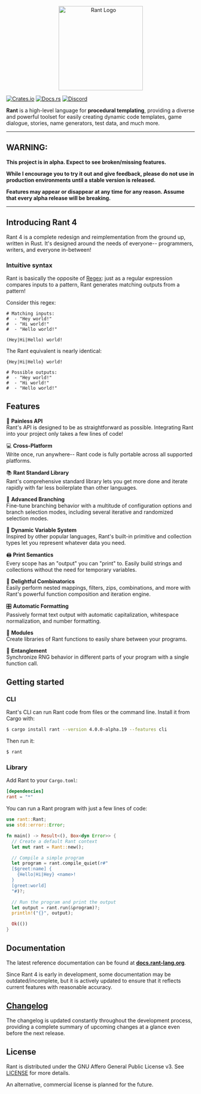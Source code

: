 <p align="center">
<img src="https://i.imgur.com/5IV9vwx.png" alt="Rant Logo" height="225px" width="225px"></img>
</p>

[![Crates.io](https://img.shields.io/crates/v/rant)](https://crates.io/crates/rant)
[![Docs.rs](https://docs.rs/rant/badge.svg)](https://docs.rs/rant)
[![Discord](https://img.shields.io/discord/332251452334669834?color=6C8BD5&label=discord&logo=discord&logoColor=%23fff)](https://discord.gg/U8Bj6gSshJ)



**Rant** is a high-level language for **procedural templating**, providing a diverse and powerful toolset for easily creating dynamic code templates, game dialogue, stories, name generators, test data, and much more.

***

## WARNING:

**This project is in alpha. Expect to see broken/missing features.**

**While I encourage you to try it out and give feedback, please do not use in production environments until a stable version is released.**

**Features may appear or disappear at any time for any reason. Assume that every alpha release will be breaking.**

***

## Introducing Rant 4

Rant 4 is a complete redesign and reimplementation from the ground up, written in Rust. 
It's designed around the needs of everyone-- programmers, writers, and everyone in-between!

### Intuitive syntax

Rant is basically the opposite of [Regex](https://en.wikipedia.org/wiki/Regular_expression): 
just as a regular expression compares inputs to a pattern, Rant generates matching outputs from a pattern!

Consider this regex:

```regex
# Matching inputs:
#  - "Hey world!"
#  - "Hi world!"
#  - "Hello world!"

(Hey|Hi|Hello) world!
```

The Rant equivalent is nearly identical:

```rant
{Hey|Hi|Hello} world!

# Possible outputs:
#  - "Hey world!"
#  - "Hi world!"
#  - "Hello world!"
```

## Features

🧰 **Painless API** <br/> Rant's API is designed to be as straightforward as possible. Integrating Rant into your project only takes a few lines of code!

💻 **Cross-Platform** <br/> Write once, run anywhere-- Rant code is fully portable across all supported platforms.

📚 **Rant Standard Library** <br/> Rant's comprehensive standard library lets you get more done and iterate rapidly with far less boilerplate than other languages.

🔱 **Advanced Branching** <br/> Fine-tune branching behavior with a multitude of configuration options and branch selection modes, including several iterative and randomized selection modes.

🎨 **Dynamic Variable System** <br/> Inspired by other popular languages, Rant's built-in primitive and collection types let you represent whatever data you need.

🖨 **Print Semantics** <br/> Every scope has an "output" you can "print" to. Easily build strings and collections without the need for temporary variables.

🧬 **Delightful Combinatorics** <br/> Easily perform nested mappings, filters, zips, combinations, and more with Rant's powerful function composition and iteration engine. 

🎛 **Automatic Formatting** <br/> Passively format text output with automatic capitalization, whitespace normalization, and number formatting.

🧩 **Modules** <br/> Create libraries of Rant functions to easily share between your programs.

🧶 **Entanglement** <br/> Synchronize RNG behavior in different parts of your program with a single function call.

## Getting started

### CLI

Rant's CLI can run Rant code from files or the command line.
Install it from Cargo with:

```sh
$ cargo install rant --version 4.0.0-alpha.19 --features cli
```

Then run it:

```sh
$ rant
```

### Library

Add Rant to your `Cargo.toml`:

```toml
[dependencies]
rant = "*"
```

You can run a Rant program with just a few lines of code:

```rust
use rant::Rant;
use std::error::Error;

fn main() -> Result<(), Box<dyn Error>> {
  // Create a default Rant context
  let mut rant = Rant::new();

  // Compile a simple program
  let program = rant.compile_quiet(r#"
  [$greet:name] {
    {Hello|Hi|Hey} <name>!
  }
  [greet:world]
  "#)?;

  // Run the program and print the output
  let output = rant.run(&program)?;
  println!("{}", output);

  Ok(())
}
```

## Documentation

The latest reference documentation can be found at **[docs.rant-lang.org](https://docs.rant-lang.org)**.

Since Rant 4 is early in development, some documentation may be outdated/incomplete, but it is actively updated to ensure that it reflects current features with reasonable accuracy.

## [Changelog](https://github.com/rant-lang/rant/blob/master/CHANGELOG.md)

The changelog is updated constantly throughout the development process, providing a complete summary of upcoming changes at a glance even before the next release.

## License

Rant is distributed under the GNU Affero General Public License v3. See [LICENSE](./LICENSE) for more details.

An alternative, commercial license is planned for the future.
